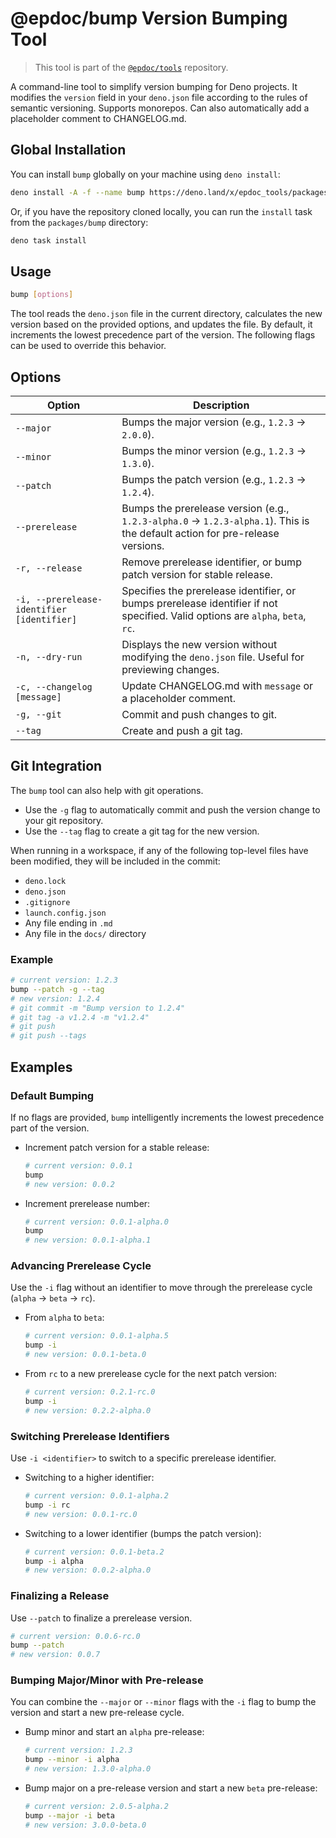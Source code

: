 # @epdoc/bump Version Bumping Tool

> This tool is part of the [`@epdoc/tools`](../../README.md) repository.

A command-line tool to simplify version bumping for Deno projects. It modifies the `version` field in your `deno.json`
file according to the rules of semantic versioning. Supports monorepos. Can also automatically add a placeholder comment
to CHANGELOG.md.

## Global Installation

You can install `bump` globally on your machine using `deno install`:

```sh
deno install -A -f --name bump https://deno.land/x/epdoc_tools/packages/bump/main.ts
```

Or, if you have the repository cloned locally, you can run the `install` task from the `packages/bump` directory:

```sh
deno task install
```

## Usage

```sh
bump [options]
```

The tool reads the `deno.json` file in the current directory, calculates the new version based on the provided options,
and updates the file. By default, it increments the lowest precedence part of the version. The following flags can be
used to override this behavior.

## Options

| Option                                     | Description                                                                                                                    |
| ------------------------------------------ | ------------------------------------------------------------------------------------------------------------------------------ |
| `--major`                                  | Bumps the major version (e.g., `1.2.3` -> `2.0.0`).                                                                            |
| `--minor`                                  | Bumps the minor version (e.g., `1.2.3` -> `1.3.0`).                                                                            |
| `--patch`                                  | Bumps the patch version (e.g., `1.2.3` -> `1.2.4`).                                                                            |
| `--prerelease`                             | Bumps the prerelease version (e.g., `1.2.3-alpha.0` -> `1.2.3-alpha.1`). This is the default action for pre-release versions.  |
| `-r, --release`                            | Remove prerelease identifier, or bump patch version for stable release.                                                        |
| `-i, --prerelease-identifier [identifier]` | Specifies the prerelease identifier, or bumps prerelease identifier if not specified. Valid options are `alpha`, `beta`, `rc`. |
| `-n, --dry-run`                            | Displays the new version without modifying the `deno.json` file. Useful for previewing changes.                                |
| `-c, --changelog [message]`                | Update CHANGELOG.md with `message` or a placeholder comment.                                                                   |
| `-g, --git`                                | Commit and push changes to git.                                                                                                |
| `--tag`                                    | Create and push a git tag.                                                                                                     |

## Git Integration

The `bump` tool can also help with git operations.

- Use the `-g` flag to automatically commit and push the version change to your git repository.
- Use the `--tag` flag to create a git tag for the new version.

When running in a workspace, if any of the following top-level files have been modified, they will be included in the
commit:

- `deno.lock`
- `deno.json`
- `.gitignore`
- `launch.config.json`
- Any file ending in `.md`
- Any file in the `docs/` directory

### Example

```sh
# current version: 1.2.3
bump --patch -g --tag
# new version: 1.2.4
# git commit -m "Bump version to 1.2.4"
# git tag -a v1.2.4 -m "v1.2.4"
# git push
# git push --tags
```

## Examples

### Default Bumping

If no flags are provided, `bump` intelligently increments the lowest precedence part of the version.

- Increment patch version for a stable release:
  ```sh
  # current version: 0.0.1
  bump
  # new version: 0.0.2
  ```
- Increment prerelease number:
  ```sh
  # current version: 0.0.1-alpha.0
  bump
  # new version: 0.0.1-alpha.1
  ```

### Advancing Prerelease Cycle

Use the `-i` flag without an identifier to move through the prerelease cycle (`alpha` -> `beta` -> `rc`).

- From `alpha` to `beta`:
  ```sh
  # current version: 0.0.1-alpha.5
  bump -i
  # new version: 0.0.1-beta.0
  ```
- From `rc` to a new prerelease cycle for the next patch version:
  ```sh
  # current version: 0.2.1-rc.0
  bump -i
  # new version: 0.2.2-alpha.0
  ```

### Switching Prerelease Identifiers

Use `-i <identifier>` to switch to a specific prerelease identifier.

- Switching to a higher identifier:
  ```sh
  # current version: 0.0.1-alpha.2
  bump -i rc
  # new version: 0.0.1-rc.0
  ```
- Switching to a lower identifier (bumps the patch version):
  ```sh
  # current version: 0.0.1-beta.2
  bump -i alpha
  # new version: 0.0.2-alpha.0
  ```

### Finalizing a Release

Use `--patch` to finalize a prerelease version.

```sh
# current version: 0.0.6-rc.0
bump --patch
# new version: 0.0.7
```

### Bumping Major/Minor with Pre-release

You can combine the `--major` or `--minor` flags with the `-i` flag to bump the version and start a new pre-release
cycle.

- Bump minor and start an `alpha` pre-release:
  ```sh
  # current version: 1.2.3
  bump --minor -i alpha
  # new version: 1.3.0-alpha.0
  ```

- Bump major on a pre-release version and start a new `beta` pre-release:
  ```sh
  # current version: 2.0.5-alpha.2
  bump --major -i beta
  # new version: 3.0.0-beta.0
  ```

